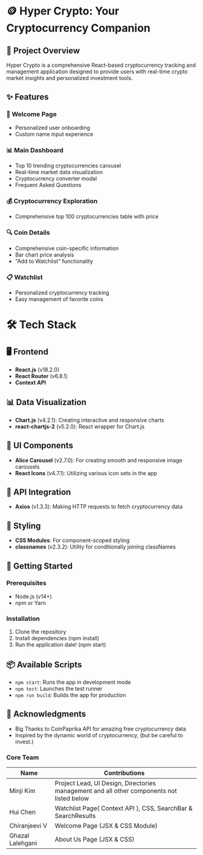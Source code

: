 # 🪙 Hyper Crypto: Your Cryptocurrency Companion

## 📝 Project Overview
Hyper Crypto is a comprehensive React-based cryptocurrency tracking and management application designed to provide users with real-time crypto market insights and personalized investment tools.

## ✨ Features

### 🎉 Welcome Page
- Personalized user onboarding
- Custom name input experience

### 📊 Main Dashboard
- Top 10 trending cryptocurrencies carousel
- Real-time market data visualization
- Cryptocurrency converter modal
- Frequent Asked Questions 

### 💰 Cryptocurrency Exploration
- Comprehensive top 100 cryptocurrencies table with price

### 🔍 Coin Details
- Comprehensive coin-specific information
- Bar chart price analysis
- "Add to Watchlist" functionality

### 📋 Watchlist
- Personalized cryptocurrency tracking
- Easy management of favorite coins

  

# 🛠 Tech Stack

## 🖥 Frontend
- **React.js** (v18.2.0)
- **React Router** (v6.8.1)
- **Context API**

## 📊 Data Visualization
- **Chart.js** (v4.2.1): Creating interactive and responsive charts
- **react-chartjs-2** (v5.2.0): React wrapper for Chart.js

## 🎠 UI Components
- **Alice Carousel** (v2.7.0): For creating smooth and responsive image carousels
- **React Icons** (v4.7.1): Utilizing various icon sets in the app

## 🔄 API Integration
- **Axios** (v1.3.3): Making HTTP requests to fetch cryptocurrency data

## 💅 Styling
- **CSS Modules**: For component-scoped styling
- **classnames** (v2.3.2): Utility for conditionally joining classNames



## 🚀 Getting Started

### Prerequisites
- Node.js (v14+)
- npm or Yarn

### Installation
1. Clone the repository
2. Install dependencies (npm install)
3. Run the application dale! (npm start)

## 📦 Available Scripts
- `npm start`: Runs the app in development mode
- `npm test`: Launches the test runner
- `npm run build`: Builds the app for production

## 🌟 Acknowledgments
- Big Thanks to CoinPaprika API for amazing free cryptocurrency data
- Inspired by the dynamic world of cryptocurrency, (but be careful to invest.)

### Core Team
| Name | Contributions | 
|------|---------------|
| Minji Kim | Project Lead, UI Design, Directories management and all other components not listed below |
| Hui Chen | Watchlist Page( Context API ), CSS, SearchBar & SearchResults |
| Chiranjeevi V | Welcome Page (JSX & CSS Module) |
| Ghazal Lalehgani | About Us Page (JSX & CSS) |

